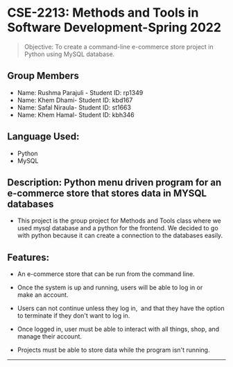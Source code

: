 # CSE-2213: Methods and Tools in Software Development-Spring 2022

> Objective: To create a command-line e-commerce store project in Python using MySQL database.

## Group Members

* Name: Rushma Parajuli - Student ID: rp1349
* Name: Khem Dhami- Student ID: kbd167
* Name: Safal Niraula- Student ID: st1663 
* Name: Khem Hamal- Student ID: kbh346 

## Language Used:
* Python
* MySQL

## Description: Python menu driven program for an e-commerce store that stores data in MYSQL databases

* This project is the group project for Methods and Tools class where we used mysql database and a python for the frontend. We decided to go with python because it can create a connection to  the databases easily. 

## Features:

* An e-commerce store that can be run from the command line. 

* Once the system is up and running, users will be able to log in or make an account. 

* Users can not continue unless they log in,  and that they have the option to terminate if they don't want to log in. 

* Once logged in, user must be able to interact with all things, shop, and manage their account.

* Projects must be able to store data while the program isn't running.


***********************************************************************************************************************************************************
